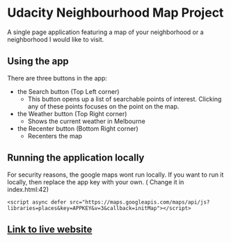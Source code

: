 # Udacity Neighbourhood Map Project

A single page application featuring a map of your neighborhood or a neighborhood I would like to visit.

## Using the app

There are three buttons in the app:
- the Search button (Top Left corner)
  - This button opens up a list of searchable points of interest. Clicking any of these points focuses on the point on the map.
- the Weather button (Top Right corner)
  - Shows the current weather in Melbourne
- the Recenter button (Bottom Right corner)
  - Recenters the map

## Running the application locally

For security reasons, the google maps wont run locally. If you want to run it locally, then replace the app key with your own. ( Change it in index.html:42)

```<script async defer src="https://maps.googleapis.com/maps/api/js?libraries=places&key=APPKEY&v=3&callback=initMap"></script>```


## [Link to live website](https://reubenkcoutinho.github.io/udacity-fend-neighbourhood-map/)
